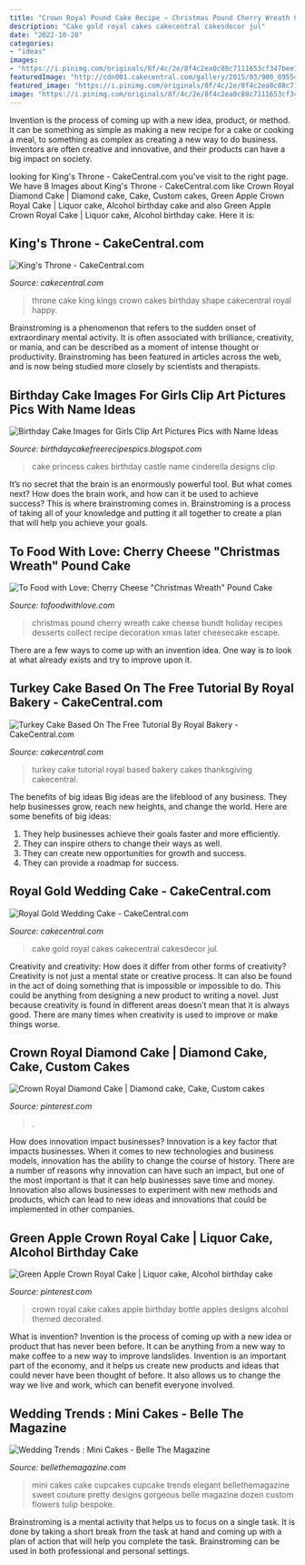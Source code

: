 ```yaml
---
title: "Crown Royal Pound Cake Recipe ~ Christmas Pound Cherry Wreath Cake Cheese Bundt Holiday Recipes Desserts Collect Recipe Decoration Xmas Later Cheesecake Escape"
description: "Cake gold royal cakes cakecentral cakesdecor jul"
date: "2022-10-28"
categories:
- "ideas"
images:
- "https://i.pinimg.com/originals/8f/4c/2e/8f4c2ea0c88c7111653cf347bee1e28a.jpg"
featuredImage: "http://cdn001.cakecentral.com/gallery/2015/03/900_895542hRAE_kings-throne.jpg"
featured_image: "https://i.pinimg.com/originals/8f/4c/2e/8f4c2ea0c88c7111653cf347bee1e28a.jpg"
image: "https://i.pinimg.com/originals/8f/4c/2e/8f4c2ea0c88c7111653cf347bee1e28a.jpg"
---
```



Invention is the process of coming up with a new idea, product, or method. It can be something as simple as making a new recipe for a cake or cooking a meal, to something as complex as creating a new way to do business. Inventors are often creative and innovative, and their products can have a big impact on society.

	

		
looking for King&#039;s Throne - CakeCentral.com you've visit to the right page. We have 8 Images about King&#039;s Throne - CakeCentral.com like Crown Royal Diamond Cake | Diamond cake, Cake, Custom cakes, Green Apple Crown Royal Cake | Liquor cake, Alcohol birthday cake and also Green Apple Crown Royal Cake | Liquor cake, Alcohol birthday cake. Here it is:
		
    
## King&#039;s Throne - CakeCentral.com

<img loading=lazy src="http://cdn001.cakecentral.com/gallery/2015/03/900_895542hRAE_kings-throne.jpg" onerror="this.onerror=null;this.src='https://tse3.mm.bing.net/th?id=OIP.IQ8d4wCEN4WAKK3sVEeVRQHaKO&amp;pid=15.1';" alt="King&#039;s Throne - CakeCentral.com">

_Source: cakecentral.com_

>throne cake king kings crown cakes birthday shape cakecentral royal happy. 

	

Brainstroming is a phenomenon that refers to the sudden onset of extraordinary mental activity. It is often associated with brilliance, creativity, or mania, and can be described as a moment of intense thought or productivity. Brainstroming has been featured in articles across the web, and is now being studied more closely by scientists and therapists.

    
## Birthday Cake Images For Girls Clip Art Pictures Pics With Name Ideas

<img loading=lazy src="https://lh6.googleusercontent.com/proxy/WOJ6oyROGMZ7qFTgtxcJ8SVoXA_vB_W8yAoRddII7NzkjJidVaB75zbBwKxcCy8A_Qk_KLjEovpctG36eGbPBhoWAGXWrsi-0AuwX-ymIsAr1_x_QuAVQn6ZsVNcgZhMulKnfJeQImPCVqgOZuh_9yYrmXQwNG4=w1200-h630-p-k-no-nu" onerror="this.onerror=null;this.src='https://tse4.mm.bing.net/th?id=OIP.0RfflC1XSyEXwr8AxiXp8gHaJS&amp;pid=15.1';" alt="Birthday Cake Images for Girls Clip Art Pictures Pics with Name Ideas">

_Source: birthdaycakefreerecipespics.blogspot.com_

>cake princess cakes birthday castle name cinderella designs clip. 

	

It’s no secret that the brain is an enormously powerful tool. But what comes next? How does the brain work, and how can it be used to achieve success? This is where brainstroming comes in. Brainstroming is a process of taking all of your knowledge and putting it all together to create a plan that will help you achieve your goals.

    
## To Food With Love: Cherry Cheese &quot;Christmas Wreath&quot; Pound Cake

<img loading=lazy src="http://2.bp.blogspot.com/-f7oez-AQAI8/TuIJYgyY0pI/AAAAAAAABTU/EGNyG4CjWlE/s1600/IMG_0695.JPG" onerror="this.onerror=null;this.src='https://tse2.mm.bing.net/th?id=OIP.9e8bZ9TYri5b3oDp-mJD2wHaJQ&amp;pid=15.1';" alt="To Food with Love: Cherry Cheese &quot;Christmas Wreath&quot; Pound Cake">

_Source: tofoodwithlove.com_

>christmas pound cherry wreath cake cheese bundt holiday recipes desserts collect recipe decoration xmas later cheesecake escape. 

	

There are a few ways to come up with an invention idea.  One way is to look at what already exists and try to improve upon it.

    
## Turkey Cake Based On The Free Tutorial By Royal Bakery - CakeCentral.com

<img loading=lazy src="https://cdn001.cakecentral.com/gallery/2015/03/900_921071GEL7_turkey-cake-based-on-the-free-tutorial-by-royal-bakery.jpg" onerror="this.onerror=null;this.src='https://tse3.mm.bing.net/th?id=OIP.1LxZ3Ee_dP89j0kHRI45kAHaHd&amp;pid=15.1';" alt="Turkey Cake Based On The Free Tutorial By Royal Bakery - CakeCentral.com">

_Source: cakecentral.com_

>turkey cake tutorial royal based bakery cakes thanksgiving cakecentral. 

	

The benefits of big ideas
Big ideas are the lifeblood of any business. They help businesses grow, reach new heights, and change the world. Here are some benefits of big ideas:
1. They help businesses achieve their goals faster and more efficiently.
2. They can inspire others to change their ways as well.
3. They can create new opportunities for growth and success.
4. They can provide a roadmap for success.

    
## Royal Gold Wedding Cake - CakeCentral.com

<img loading=lazy src="https://cdn001.cakecentral.com/gallery/2017/06/900_royal-gold-wedding-cake-977795x0DZd.jpg" onerror="this.onerror=null;this.src='https://tse3.mm.bing.net/th?id=OIP.WT8YF4ONgn9SlngG0qD_pQHaML&amp;pid=15.1';" alt="Royal Gold Wedding Cake - CakeCentral.com">

_Source: cakecentral.com_

>cake gold royal cakes cakecentral cakesdecor jul. 

	

Creativity and creativity: How does it differ from other forms of creativity?
Creativity is not just a mental state or creative process. It can also be found in the act of doing something that is impossible or impossible to do. This could be anything from designing a new product to writing a novel. Just because creativity is found in different areas doesn’t mean that it is always good. There are many times when creativity is used to improve or make things worse.

    
## Crown Royal Diamond Cake | Diamond Cake, Cake, Custom Cakes

<img loading=lazy src="https://i.pinimg.com/originals/8f/4c/2e/8f4c2ea0c88c7111653cf347bee1e28a.jpg" onerror="this.onerror=null;this.src='https://tse4.mm.bing.net/th?id=OIP.uytqykwcZoQ76bUXZ6u6dAHaNK&amp;pid=15.1';" alt="Crown Royal Diamond Cake | Diamond cake, Cake, Custom cakes">

_Source: pinterest.com_

>. 

	

How does innovation impact businesses?
Innovation is a key factor that impacts businesses. When it comes to new technologies and business models, innovation has the ability to change the course of history. There are a number of reasons why innovation can have such an impact, but one of the most important is that it can help businesses save time and money. Innovation also allows businesses to experiment with new methods and products, which can lead to new ideas and innovations that could be implemented in other companies.

    
## Green Apple Crown Royal Cake | Liquor Cake, Alcohol Birthday Cake

<img loading=lazy src="https://i.pinimg.com/originals/c1/da/f0/c1daf05c88a6bd98e3b2d00faac722b9.jpg" onerror="this.onerror=null;this.src='https://tse4.mm.bing.net/th?id=OIP.6M_Oiyi9RSQ1WfTyApQVNwHaIB&amp;pid=15.1';" alt="Green Apple Crown Royal Cake | Liquor cake, Alcohol birthday cake">

_Source: pinterest.com_

>crown royal cake cakes apple birthday bottle apples designs alcohol themed decorated. 

	

What is invention?
Invention is the process of coming up with a new idea or product that has never been before. It can be anything from a new way to make coffee to a new way to improve landslides. 
Invention is an important part of the economy, and it helps us create new products and ideas that could never have been thought of before. It also allows us to change the way we live and work, which can benefit everyone involved.

    
## Wedding Trends : Mini Cakes - Belle The Magazine

<img loading=lazy src="https://2.bp.blogspot.com/--qJsjf2c_JM/T7U6u24lPnI/AAAAAAAAKPo/aJbqlHf6i3c/s1600/mini-cake-wedding-16.jpg" onerror="this.onerror=null;this.src='https://tse4.mm.bing.net/th?id=OIP.qDSvN9B2mctlDF4qHmTtlQHaJs&amp;pid=15.1';" alt="Wedding Trends : Mini Cakes - Belle The Magazine">

_Source: bellethemagazine.com_

>mini cakes cake cupcakes cupcake trends elegant bellethemagazine sweet couture pretty designs gorgeous belle magazine dozen custom flowers tulip bespoke. 

	

Brainstroming is a mental activity that helps us to focus on a single task. It is done by taking a short break from the task at hand and coming up with a plan of action that will help you complete the task. Brainstroming can be used in both professional and personal settings.

